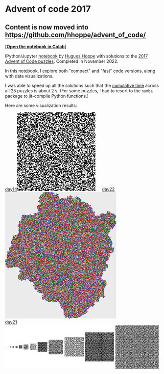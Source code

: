 # Advent of code 2017

## **Content is now moved into https://github.com/hhoppe/advent_of_code/**

[[**Open the notebook in Colab**]](https://colab.research.google.com/github/hhoppe/advent_of_code_2017/blob/main/advent_of_code_2017.ipynb)

IPython/Jupyter [notebook](https://github.com/hhoppe/advent_of_code_2017/blob/main/advent_of_code_2017.ipynb) by [Hugues Hoppe](http://hhoppe.com/) with solutions to the [2017 Advent of Code puzzles](https://adventofcode.com/2017).
Completed in November 2022.

In this notebook, I explore both "compact" and "fast" code versions, along with data visualizations.

I was able to speed up all the solutions such that the [cumulative time](#timings) across all 25 puzzles is about 2 s.
(For some puzzles, I had to resort to the `numba` package to jit-compile Python functions.)

Here are some visualization results:

<a href="#day14">day14</a><img src="https://github.com/hhoppe/advent_of_code_2017/raw/main/results/day14.png" width="256"> &emsp;
<a href="#day22">day22</a><img src="https://github.com/hhoppe/advent_of_code_2017/raw/main/results/day22.png" width="363">
<br/>
<a href="#day21">day21</a><img src="https://github.com/hhoppe/advent_of_code_2017/raw/main/results/day21.png" width="867">
